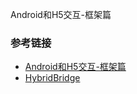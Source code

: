 Android和H5交互-框架篇

### 参考链接

* [Android和H5交互-框架篇](https://www.jianshu.com/p/02afb387b6b4)
* [HybridBridge](https://github.com/YouJZ/HybridBridge)
